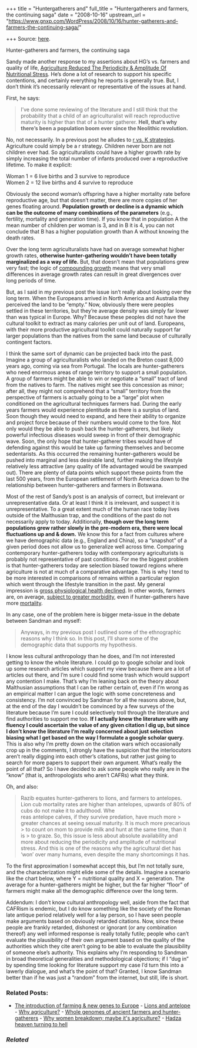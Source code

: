 +++
title = "Huntergatherers and"
full_title = "Huntergatherers and farmers, the continuing saga"
date = "2008-10-16"
upstream_url = "https://www.gnxp.com/WordPress/2008/10/16/hunter-gatherers-and-farmers-the-continuing-saga/"

+++
Source: [here](https://www.gnxp.com/WordPress/2008/10/16/hunter-gatherers-and-farmers-the-continuing-saga/).

Hunter-gatherers and farmers, the continuing saga

Sandy made another response to my assertions about HG’s vs. farmers and quality of life, [Agriculture Reduced The Periodicity & Amplitude Of Nutritional Stress](http://anthropology.net/2008/10/16/agriculture-reduced-the-periodicity-amplitude-of-nutritional-stress/). He’s done a lot of research to support his specific contentions, and certainly everything he reports is generally true. But, I don’t think it’s necessarily relevant or representative of the issues at hand.

First, he says:

> I’ve done some reviewing of the literature and I still think that the probability that a child of an agriculturalist will reach reproductive maturity is higher than that of a hunter gatherer. **Hell, that’s why there’s been a population boom ever since the Neolithic revolution.**

No, not necessarily. In a previous post he alludes to [r vs. K strategies](https://en.wikipedia.org/wiki/R-selection). Agriculture could simply be a r strategy. Children never born are not children ever had. So agriculturalists could have a higher growth rate by simply increasing the total number of infants produced over a reproductive lifetime. To make it explicit:

Woman 1 = 6 live births and 3 survive to reproduce  
Women 2 = 12 live births and 4 survive to reproduce

Obviously the second woman’s offspring have a higher mortality rate before reproductive age, but that doesn’t matter, there are more copies of her genes floating around. **Population growth or decline is a dynamic which can be the outcome of many combinations of the parameters** (e.g., fertility, mortality and generation time). If you know that in population A the mean number of children per woman is 3, and in B it is 4, you can not conclude that B has a higher population growth than A without knowing the death rates.

Over the long term agriculturalists have had on average somewhat higher growth rates, **otherwise hunter-gathering wouldn’t have been totally marginalized as a way of life.** But, that doesn’t mean that populations grew very fast; the logic of [compounding growth](http://www.investopedia.com/terms/c/cagr.asp) means that very small differences in average growth rates can result in great divergences over long periods of time.

But, as I said in my previous post the issue isn’t really about looking over the long term. When the Europeans arrived in North America and Australia they perceived the land to be “empty.” Now, obviously there were peoples settled in these territories, but they’re average density was simply far lower than was typical in Europe. Why? Because these peoples did not have the cultural toolkit to extract as many calories per unit out of land. Europeans, with their more productive agricultural toolkit could naturally support far larger populations than the natives from the same land because of culturally contingent factors.

I think the same sort of dynamic can be projected back into the past. Imagine a group of agriculturalists who landed on the Breton coast 8,000 years ago, coming via sea from Portugal. The locals are hunter-gatherers who need enormous areas of range territory to support a small population. A group of farmers might be able to win or negotiate a “small” tract of land from the natives to farm. The natives might see this concession as minor; after all, they might not comprehend that a “small” territory from the perspective of farmers is actually going to be a “large” plot when conditioned on the agricultural techniques farmers had. During the early years farmers would experience plentitude as there is a surplus of land. Soon though they would need to expand, and here their ability to organize and project force because of their numbers would come to the fore. Not only would they be able to push back the hunter-gatherers, but likely powerful infectious diseases would sweep in front of their demographic wave. Soon, the only hope that hunter-gatherer tribes would have of defending against this would be take up farming themselves and become sedentarists. As this occurred the remaining hunter-gatherers would be pushed into marginal and less desirable land, further making the lifestyle relatively less attractive (any quality of life advantaged would be swamped out). There are plenty of data points which support these points from the last 500 years, from the European settlement of North America down to the relationship between hunter-gatherers and farmers in Botswana.

Most of the rest of Sandy’s post is an analysis of correct, but irrelevant or unrepresentative data. Or at least I think it is irrelevant, and suspect it is unrepresentative. To a great extent much of the human race today lives outside of the Malthusian trap, and the conditions of the past do not necessarily apply to today. Additionally, **though over the long term populations grew rather slowly in the pre-modern era, there were local fluctuations up and & down.** We know this for a fact from cultures where we have demographic data (e.g., England and China), so a “snapshot” of a given period does not allow us to generalize well across time. Comparing contemporary hunter-gatherers today with contemporary agriculturists is probably not representative of past conditions. For me the biggest problem is that hunter-gatherers today are selection biased toward regions where agriculture is not at much of a comparative advantage. This is why I tend to be more interested in comparisons of remains within a particular region which went through the lifestyle transition in the past. My general impression is [gross physiological health declined](http://scienceblogs.com/gnxp/2006/09/tall_to_short_to_tall_again.php). In other words, farmers are, on average, [subject to greater morbidity](https://en.wikipedia.org/wiki/Morbidity), even if hunter-gatherers have more [mortality](https://en.wikipedia.org/wiki/Mortality).

In any case, one of the problem here is bigger meta-issue in the debate between Sandman and myself:

> Anyways, in my previous post I outlined some of the ethnographic reasons why I think so. In this post, I’ll share some of the demographic data that supports my hypothesis.

I know less cultural anthropology than he does, and I’m not interested getting to know the whole literature. I could go to google scholar and look up some research articles which support my view because there are a lot of articles out there, and I’m sure I could find some trash which would support any contention I make. That’s why I’m leaning back on the theory about Malthusian assumptions that I can be rather certain of, even if I’m wrong as an empirical matter I can argue the logic with some concreteness and consistency. I’m not convinced by Sandman for all the reasons above, but, at the end of the day I wouldn’t be convinced by a few surveys of the literature because I’m sure I could selectively troll through the literature and find authorities to support me too. **If I actually knew the literature with any fluency I could ascertain the value of any given citation I dig up, but since I don’t know the literature I’m really concerned about just selection biasing what I get based on the way I formulate a google scholar query.** This is also why I’m pretty down on the citation wars which occasionally crop up in the comments, I strongly have the suspicion that the interlocutors aren’t really digging into each other’s citations, but rather just going to search for more papers to support their own argument. What’s really the point of all that? So I have decided to ask some people who really are in the “know” (that is, anthropologists who aren’t CAFRs) what they think.

Oh, and also:

> Razib equates hunter-gatherers to lions, and farmers to antelopes. Lion cub mortality rates are higher than antelopes, upwards of 80% of cubs do not make it to adulthood. Whe  
> reas antelope calves, if they survive predation, have much more > greater chances at seeing sexual maturity. It is much more precarious > to count on mom to provide milk and hunt at the same time, than it is > to graze. So, this issue is less about absolute availability and more about reducing the periodicity and amplitude of nutritional stress. And this is one of the reasons why the agricultural diet has ‘won’ over many humans, even despite the many shortcomings it has.

To the first approximation I somewhat accept this, but I’m not totally sure, and the characterization might elide some of the details. Imagine a scenario like the chart below, where Y = nutritional quality and X = generation. The average for a hunter-gatherers might be higher, but the far higher “floor” of farmers might make all the demographic difference over the long term.  
[](https://www.gnxp.com/blog/uploaded_images/nutritionfarmerhg-724332.jpg)

Addendum: I don’t know cultural anthropology well, aside from the fact that CAFRism is endemic, but I do know something like the society of the Roman late antique period relatively well for a lay person, so I have seen people make arguments based on obviously retarded citations. Now, since these people are frankly retarded, dishonest or ignorant (or any combination thereof) any well informed response is really totally futile; people who can’t evaluate the plausibility of their own argument based on the quality of the authorities which they cite aren’t going to be able to evaluate the plausibility of someone else’s authority. This explains why I’m responding to Sandman in broad theoretical generalities and methodological objections; if I “dug in” by spending time looking for literature support my case I’d turn this into a lawerly dialogue, and what’s the point of that? Granted, I know Sandman better than if he was just a “random” from the internet, but still, life is short.

### Related Posts:

- [The introduction of farming & new genes to
  Europe](https://www.gnxp.com/WordPress/2009/09/03/the-introduction-of-farming-new-genes-to-europe/) - [Lions and
  antelope](https://www.gnxp.com/WordPress/2008/10/16/lions-and-antelope/) - [Why
  agriculture?](https://www.gnxp.com/WordPress/2007/02/02/why-agriculture/) - [Whole genomes of ancient farmers and
  hunter-gatherers](https://www.gnxp.com/WordPress/2020/11/24/whole-genomes-of-ancient-farmers-and-hunter-gatherers/) - [Why women breakdown; maybe it's
  agriculture?](https://www.gnxp.com/WordPress/2008/10/15/why-women-breakdown-maybe-it-s-agriculture/) - [Hadza heaven turning to
  hell](https://www.gnxp.com/WordPress/2009/11/23/hadza-heaven-turning-to-hell/)

### *Related*

[](https://www.addtoany.com/add_to/facebook?linkurl=https%3A%2F%2Fwww.gnxp.com%2FWordPress%2F2008%2F10%2F16%2Fhunter-gatherers-and-farmers-the-continuing-saga%2F&linkname=Hunter-gatherers%20and%20farmers%2C%20the%20continuing%20saga "Facebook")[](https://www.addtoany.com/add_to/twitter?linkurl=https%3A%2F%2Fwww.gnxp.com%2FWordPress%2F2008%2F10%2F16%2Fhunter-gatherers-and-farmers-the-continuing-saga%2F&linkname=Hunter-gatherers%20and%20farmers%2C%20the%20continuing%20saga "Twitter")[](https://www.addtoany.com/add_to/email?linkurl=https%3A%2F%2Fwww.gnxp.com%2FWordPress%2F2008%2F10%2F16%2Fhunter-gatherers-and-farmers-the-continuing-saga%2F&linkname=Hunter-gatherers%20and%20farmers%2C%20the%20continuing%20saga "Email")[](https://www.addtoany.com/share)
